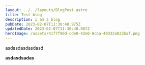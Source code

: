 ```yaml
---
layout: ../../layouts/BlogPost.astro
title: Test blog
description: i am a blog
pubDate: 2023-02-07T11:30:48.975Z
updatedDate: 2023-02-07T11:30:48.987Z
heroImage: /assets/41f7f90d-cde0-42e0-8cba-40332a022baf.png
---
```

asdasdasdasdasd



**asdasdsadas**